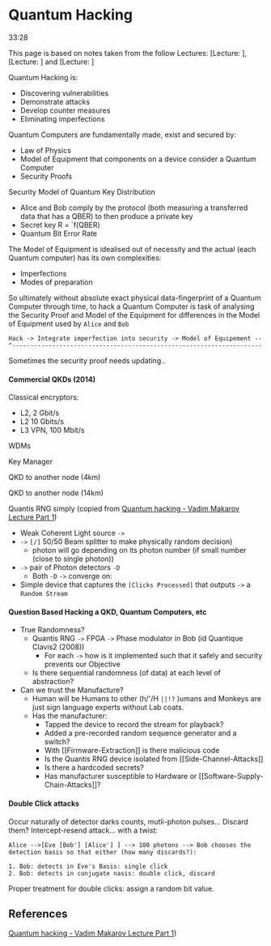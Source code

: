 # Quantum Hacking

33:28


This page is based on notes taken from the follow Lectures: [Lecture: ], [Lecture: ] and [Lecture: ]

Quantum Hacking is:
- Discovering vulnerabilities
- Demonstrate attacks
- Develop counter measures
- Eliminating imperfections

Quantum Computers are fundamentally made, exist and secured by:
- Law of Physics 
- Model of Equipment that components on a device consider a Quantum Computer
- Security Proofs


Security Model of Quantum Key Distribution
- Alice and Bob comply by the protocol (both measuring a transferred data that has a QBER) to then produce a private key
- Secret key R = `f(QBER)
- Quantum Bit Error Rate

The Model of Equipment is idealised out of necessity and the actual (each Quantum computer) has its own complexities: 
- Imperfections
- Modes of preparation

So ultimately without absolute exact physical data-fingerprint of a Quantum Computer through time, to hack a Quantum Computer is task of analysing the Security Proof and Model of the Equipment for differences in the Model of Equipment used by `Alice` and `Bob`

```
Hack -> Integrate imperfection into security -> Model of Equipement --
^---------------------------------------------------------------------
```
Sometimes the security proof needs updating..


#### Commercial QKDs (2014)

Classical encryptors:
- L2, 2 Gbit/s
- L2 10 Gbits/s
- L3 VPN, 100 Mbit/s

WDMs

Key Manager

QKD to another node (4km)

QKD to another node (14km)


Quantis RNG simply (copied from [Quantum hacking - Vadim Makarov Lecture Part 1](https://www.youtube.com/watch?v=2r7B8Zpxmcw))

- Weak Coherent Light source `->`
- `->` `[/]` 50/50 Beam splitter to make physically random decision) 
	- photon will go depending on its photon number (if small number (close to single photon))
- `->` pair of Photon detectors `-D` 
	- Both `-D` `->` converge on:
- Simple device that captures the `[Clicks Processed]` that outputs `->` a `Random Stream` 





#### Question Based Hacking a QKD, Quantum Computers, etc

- True Randomness?
	- Quantis RNG `->` FPGA `->` Phase modulator in Bob (id Quantique Clavis2 (2008))
		- For each `->` how is it implemented such that it safely and security prevents our Objective
	- Is there sequential randomness (of data) at each level of abstraction? 
- Can we trust the Manufacture?
	- Human will be Humans to other (h/'/H `||!?` )umans and Monkeys are just sign language experts without Lab coats.
	- Has the manufacturer:
		- Tapped the device to record the stream for playback?
		- Added a pre-recorded random sequence generator and a switch?
		- With [[Firmware-Extraction]] is there malicious code
		- Is the Quantis RNG device isolated from [[Side-Channel-Attacks]]
		- Is there a hardcoded secrets?
		- Has manufacturer susceptible to Hardware or [[Software-Supply-Chain-Attacks]]?


#### Double Click attacks


Occur naturally of detector darks counts, mutli-photon pulses... Discard them? Intercept-resend attack... with a twist:
```
Alice -->[Eve [Bob'] [Alice'] ] --> 100 photons --> Bob chooses the detection basis so that either (how many discards?):

1. Bob: detects in Eve's Basis: single click
2. Bob: detects in conjugate nasis: double click, discard
```
Proper treatment for double clicks: assign a random bit value.






## References

[Quantum hacking - Vadim Makarov Lecture Part 1](https://www.youtube.com/watch?v=2r7B8Zpxmcw))
